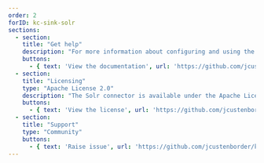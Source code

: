 ```yaml
---
order: 2
forID: kc-sink-solr
sections:
  - section:
    title: "Get help"
    description: "For more information about configuring and using the connector, see the documentation."
    buttons:
      - { text: 'View the documentation', url: 'https://github.com/jcustenborder/kafka-connect-solr' }
  - section:
    title: "Licensing"
    type: "Apache License 2.0"
    description: "The Solr connector is available under the Apache License 2.0 license."
    buttons:
      - { text: 'View the license', url: 'https://github.com/jcustenborder/kafka-connect-solr/blob/master/LICENSE' }
  - section:
    title: "Support"
    type: "Community"
    buttons:
      - { text: 'Raise issue', url: 'https://github.com/jcustenborder/kafka-connect-solr/issues' }
---
```

